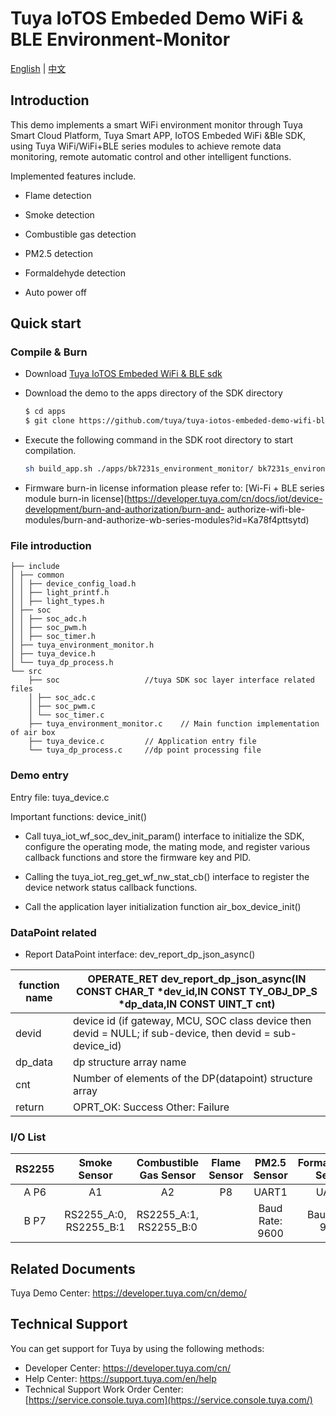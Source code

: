 # Tuya IoTOS Embeded Demo WiFi & BLE Environment-Monitor

  [English](./README.md) | [中文](./README_zh.md) 

  ## Introduction 

This demo implements a smart WiFi environment monitor through Tuya Smart Cloud Platform, Tuya Smart APP, IoTOS Embeded WiFi &Ble SDK, using Tuya WiFi/WiFi+BLE series modules to achieve remote data monitoring, remote automatic control and other intelligent functions.

  Implemented features include.

  + Flame detection 

  + Smoke detection

  + Combustible gas detection

  + PM2.5 detection

  + Formaldehyde detection

  + Auto power off 

  

  ## Quick start 

  ### Compile & Burn

  + Download [Tuya IoTOS Embeded WiFi & BLE sdk](https://github.com/tuya/tuya-iotos-embeded-sdk-wifi-ble-bk7231t) 

  + Download the demo to the apps directory of the SDK directory 

    ```bash
    $ cd apps
    $ git clone https://github.com/tuya/tuya-iotos-embeded-demo-wifi-ble-environment-monitor
    ```

  + Execute the following command in the SDK root directory to start compilation.

    ```bash
    sh build_app.sh ./apps/bk7231s_environment_monitor/ bk7231s_environment_monitor 1.0.0 
    ```

  + Firmware burn-in license information please refer to: [Wi-Fi + BLE series module burn-in license](https://developer.tuya.com/cn/docs/iot/device-development/burn-and-authorization/burn-and- authorize-wifi-ble-modules/burn-and-authorize-wb-series-modules?id=Ka78f4pttsytd) 

  

  ### File introduction 

  ```
  ├── include
  │ ├── common
  │ │ ├── device_config_load.h
  │ │ ├── light_printf.h
  │ │ ├── light_types.h
  │ ├── soc
  │ │ ├── soc_adc.h
  │ │ ├── soc_pwm.h
  │ │ ├── soc_timer.h
  │ ├── tuya_environment_monitor.h
  │ ├── tuya_device.h
  │ └── tuya_dp_process.h
  └── src
      ├── soc 					//tuya SDK soc layer interface related files
      │ ├── soc_adc.c
      │ ├── soc_pwm.c
      │ └── soc_timer.c
      ├── tuya_environment_monitor.c	// Main function implementation of air box
      ├── tuya_device.c 		// Application entry file
      └── tuya_dp_process.c 	//dp point processing file
  ```

  

  ### Demo entry

  Entry file: tuya_device.c

  Important functions: device_init()

  + Call tuya_iot_wf_soc_dev_init_param() interface to initialize the SDK, configure the operating mode, the mating mode, and register various callback functions and store the firmware key and PID.

  + Calling the tuya_iot_reg_get_wf_nw_stat_cb() interface to register the device network status callback functions.

  + Call the application layer initialization function air_box_device_init()

  

  ### DataPoint related

  + Report DataPoint interface: dev_report_dp_json_async()

| function name | OPERATE_RET dev_report_dp_json_async(IN CONST CHAR_T *dev_id,IN CONST TY_OBJ_DP_S *dp_data,IN CONST UINT_T cnt) |
| ------------- | ------------------------------------------------------------ |
| devid         | device id (if gateway, MCU, SOC class device then devid = NULL; if sub-device, then devid = sub-device_id) |
| dp_data       | dp structure array name                                      |
| cnt           | Number of elements of the DP(datapoint) structure array      |
| return        | OPRT_OK: Success Other: Failure                              |

  

  ### I/O List 

| RS2255 |      Smoke Sensor      | Combustible Gas Sensor | Flame Sensor |  PM2.5 Sensor   | Formaldehyde Sensor | Power Failure |
| :----: | :--------------------: | :--------------------: | :----------: | :-------------: | :-----------------: | :-----------: |
|  A P6  |           A1           |           A2           |      P8      |      UART1      |        UART2        |      P24      |
|  B P7  | RS2255_A:0, RS2255_B:1 | RS2255_A:1, RS2255_B:0 |              | Baud Rate: 9600 |   Baud Rate: 9600   |               |

  

  ## Related Documents

  Tuya Demo Center: https://developer.tuya.com/cn/demo/

  

  ## Technical Support

  You can get support for Tuya by using the following methods:

  - Developer Center: https://developer.tuya.com/cn/
  - Help Center: https://support.tuya.com/en/help
  - Technical Support Work Order Center: [https://service.console.tuya.com](https://service.console.tuya.com/) 
